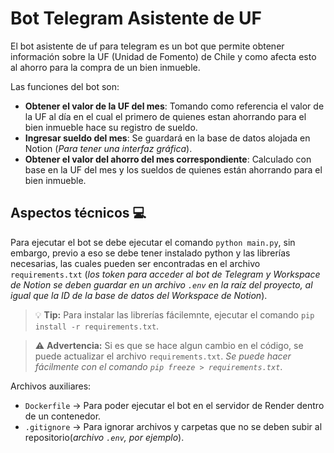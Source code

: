 # Bot Telegram Asistente de UF

El bot asistente de uf para telegram es un bot que permite obtener información sobre la UF (Unidad de Fomento) de Chile y como afecta esto al ahorro para la compra de un bien inmueble.

Las funciones del bot son:

- **Obtener el valor de la UF del mes**: Tomando como referencia el valor de la UF al día en el cual el primero de quienes estan ahorrando para el bien inmueble hace su registro de sueldo.
- **Ingresar sueldo del mes**: Se guardará en la base de datos alojada en Notion (*Para tener una interfaz gráfica*).
- **Obtener el valor del ahorro del mes correspondiente**: Calculado con base en la UF del mes y los sueldos de quienes están ahorrando para el bien inmueble.

## Aspectos técnicos 💻

Para ejecutar el bot se debe ejecutar el comando `python main.py`, sin embargo, previo a eso se debe tener instalado python y las librerías necesarias, las cuales pueden ser encontradas en el archivo `requirements.txt` (*los token para acceder al bot de Telegram y Workspace de Notion se deben guardar en un archivo `.env` en la raíz del proyecto, al igual que la ID de la base de datos del Workspace de Notion*).

> :bulb: **Tip:** Para instalar las librerías fácilemnte, ejecutar el comando `pip install -r requirements.txt`.

> :warning: **Advertencia:** Si es que se hace algun cambio en el código, se puede actualizar el archivo `requirements.txt`. *Se puede hacer fácilmente con el comando `pip freeze > requirements.txt`*.

Archivos auxiliares:
- `Dockerfile` → Para poder ejecutar el bot en el servidor de Render dentro de un contenedor.
- `.gitignore` → Para ignorar archivos y carpetas que no se deben subir al repositorio(*archivo `.env`, por ejemplo*).